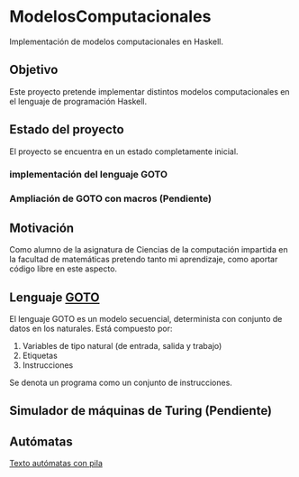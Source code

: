 # ModelosComputacionales
Implementación de modelos computacionales en Haskell.

## Objetivo

Este proyecto pretende implementar distintos modelos computacionales en el lenguaje de programación Haskell.

## Estado del proyecto

El proyecto se encuentra en un estado completamente inicial. 

### implementación del lenguaje GOTO
### Ampliación de GOTO con macros (Pendiente)

## Motivación

Como alumno de la asignatura de Ciencias de la computación impartida en la facultad de matemáticas pretendo tanto mi aprendizaje, como aportar código libre en este aspecto.

## Lenguaje [GOTO](https://github.com/EduPH/ModelosComputacionales/tree/master/GOTO)

El lenguaje GOTO es un modelo secuencial, determinista con conjunto de datos en los naturales. Está compuesto por:

1. Variables de tipo natural (de entrada, salida y trabajo)
2. Etiquetas
3. Instrucciones

Se denota un programa como un conjunto de instrucciones.

## Simulador de máquinas de Turing (Pendiente)

## Autómatas

[Texto autómatas con pila](https://github.com/EduPH/ModelosComputacionales/tree/master/AutomatasPila)
